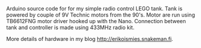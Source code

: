 Arduino source code for for my simple radio control LEGO tank. Tank is powered by couple of 9V Technic motors
from the 90's. Motor are run using TB6612FNG motor driver hooked up with the Nano. 
Connection between tank and controller is made using 433MHz radio kit.

More details of hardware in my blog http://erikoismies.snakeman.fi.
